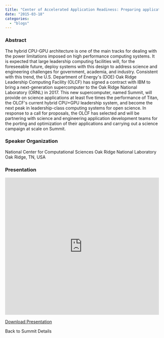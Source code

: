 ```yaml
---
title: "Center of Accelerated Application Readiness: Preparing applications for Summit"
date: "2015-03-18"
categories: 
  - "blogs"
---
```


### Abstract

The hybrid CPU-GPU architecture is one of the main tracks for dealing with the power limitations imposed on high performance computing systems. It is expected that large leadership computing facilities will, for the foreseeable future, deploy systems with this design to address science and engineering challenges for government, academia, and industry. Consistent with this trend, the U.S. Department of Energy's (DOE) Oak Ridge Leadership Computing Facility (OLCF) has signed a contract with IBM to bring a next-generation supercomputer to the Oak Ridge National Laboratory (ORNL) in 2017. This new supercomputer, named Summit, will provide on science applications at least five times the performance of Titan, the OLCF's current hybrid CPU+GPU leadership system, and become the next peak in leadership-class computing systems for open science. In response to a call for proposals, the OLCF has selected and will be partnering with science and engineering application development teams for the porting and optimization of their applications and carrying out a science campaign at scale on Summit.

### Speaker Organization

National Center for Computational Sciences Oak Ridge National Laboratory Oak Ridge, TN, USA

### Presentation

<iframe src="https://openpowerfoundation.org/wp-content/uploads/2015/04/20150318-GTC.pdf" width="100%" height="450" frameborder="0"></iframe>

 [Download Presentation](https://openpowerfoundation.org/wp-content/uploads/2015/04/20150318-GTC.pdf)

Back to Summit Details
